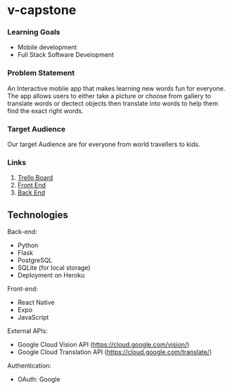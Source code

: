 # v-capstone


### Learning Goals
- Mobile development
- Full Stack Software Development

### Problem Statement
An Interactive moblie app that makes learning new words fun for everyone. The app allows users to either take a picture or choose from gallery to translate words or dectect objects then translate into words to help them find the exact right words.

### Target Audience
Our target Audience are for everyone from world travellers to kids.

### Links
1. [Trello Board](https://trello.com/b/tAZTy5jC/ada-capstone)
2. [Front End](https://github.com/Hannah0124/Capstone-React-Native-Frontend)
3. [Back End](https://github.com/Hannah0124/Capstone-Flask-Sqlite-Backend)

## Technologies
Back-end:
- Python
- Flask
- PostgreSQL 
- SQLite (for local storage)
- Deployment on Heroku

Front-end:
- React Native
- Expo
- JavaScript 
 
External APIs:
- Google Cloud Vision API (https://cloud.google.com/vision/)
- Google Cloud Translation API (https://cloud.google.com/translate/)

Authentication:
- OAuth: Google

